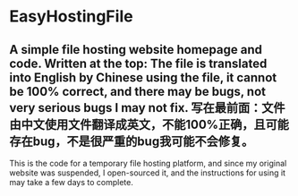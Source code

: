 # EasyHostingFile
A simple file hosting website homepage and code.
**Written at the top: The file is translated into English by Chinese using the file, it cannot be 100% correct, and there may be bugs, not very serious bugs I may not fix.**
**写在最前面：文件由中文使用文件翻译成英文，不能100%正确，且可能存在bug，不是很严重的bug我可能不会修复。**
---------------------------------------------------------------------------------------------------------------
This is the code for a temporary file hosting platform, and since my original website was suspended, I open-sourced it, and the instructions for using it may take a few days to complete.

